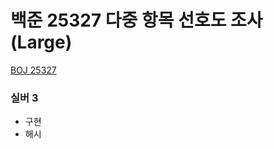 # 백준 25327 다중 항목 선호도 조사 (Large)

[BOJ 25327](https://www.acmicpc.net/problem/25327)

### 실버 3

- 구현
- 해시
